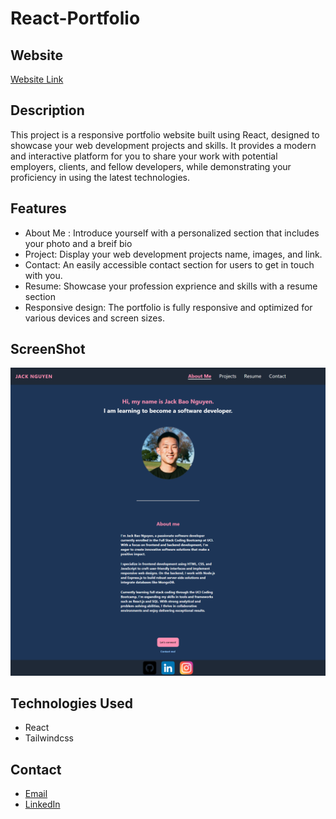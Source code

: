 # React-Portfolio

## Website

[Website Link](https://jackbngn.github.io/react-portfolio/)

## Description

This project is a responsive portfolio website built using React, designed to showcase your web development projects and skills. It provides a modern and interactive platform for you to share your work with potential employers, clients, and fellow developers, while demonstrating your proficiency in using the latest technologies.

## Features

- About Me : Introduce yourself with a personalized section that includes your photo and a breif bio
- Project: Display your web development projects name, images, and link.
- Contact: An easily accessible contact section for users to get in touch with you.
- Resume: Showcase your profession exprience and skills with a resume section
- Responsive design: The portfolio is fully responsive and optimized for various devices and screen sizes.

## ScreenShot

![](/images/screencapture-localhost-3000-react-portfolio-2023-05-18-21_18_43.png)

## Technologies Used

- React
- Tailwindcss

## Contact

- [Email](jackngn83@gmail.com)
- [LinkedIn](https://www.linkedin.com/in/jack-nguyen-909759266/)
